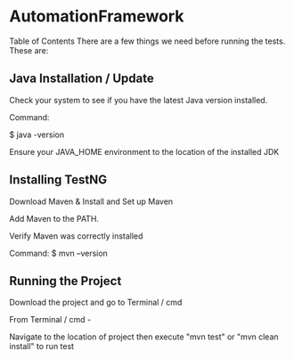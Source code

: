 # AutomationFramework

Table of Contents
There are a few things we need before running the tests. These are:

Java Installation / Update
--------------------------
Check your system to see if you have the latest Java version installed.

Command:

$ java -version

Ensure your JAVA_HOME environment to the location of the installed JDK

Installing TestNG
-----------------
Download Maven & Install and Set up Maven

Add Maven to the PATH.

Verify Maven was correctly installed

Command:
$ mvn –version

Running the Project
-------------------
Download the project and go to Terminal / cmd 

From Terminal / cmd -  

Navigate to the location of project then execute "mvn test" or "mvn clean install" to run test 
